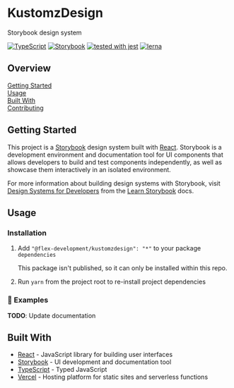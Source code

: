 # KustomzDesign

Storybook design system

[![TypeScript](https://badgen.net/badge/-/typescript?icon=typescript&label)](https://www.typescriptlang.org/)
[![Storybook](https://cdn.jsdelivr.net/gh/storybookjs/brand@master/badge/badge-storybook.svg)](https://storybook.js.org/)
[![tested with jest](https://img.shields.io/badge/tested_with-jest-99424f.svg)](https://github.com/facebook/jest)
[![lerna](https://img.shields.io/badge/maintained%20with-lerna-cc00ff.svg)](https://lerna.js.org/)

## Overview

[Getting Started](#getting-started)  
[Usage](#usage)  
[Built With](#built-with)  
[Contributing](docs/CONTRIBUTING.md)

## Getting Started

This project is a [Storybook](https://storybook.js.org/docs/react) design system
built with [React](https://reactjs.org). Storybook is a development environment
and documentation tool for UI components that allows developers to build and
test components independently, as well as showcase them interactively in an
isolated environment.

For more information about building design systems with Storybook, visit
[Design Systems for Developers](https://www.learnstorybook.com/design-systems-for-developers)
from the [Learn Storybook](https://www.learnstorybook.com) docs.

## Usage

### Installation

1. Add `"@flex-development/kustomzdesign": "*"` to your package `dependencies`

   This package isn't published, so it can only be installed within this repo.

2. Run `yarn` from the project root to re-install project dependencies

### 🚧 Examples

**TODO**: Update documentation

## Built With

- [React][1] - JavaScript library for building user interfaces
- [Storybook][2] - UI development and documentation tool
- [TypeScript][3] - Typed JavaScript
- [Vercel][4] - Hosting platform for static sites and serverless functions

[1]: https://reactjs.org/
[2]: https://storybook.js.org/
[3]: https://www.typescriptlang.org/
[4]: https://vercel.com/
